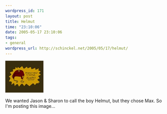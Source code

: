 ```yaml
--- 
wordpress_id: 171
layout: post
title: Helmut
time: "23:10:06"
date: 2005-05-17 23:10:06
tags: 
- general
wordpress_url: http://schinckel.net/2005/05/17/helmut/
---
```

[![Helmetart][1]][2]

We wanted Jason & Sharon to call the boy Helmut, but they chose Max. So I'm posting this image... 

   [1]: /images/helmetart-tm.jpg
   [2]: /images/helmetart.gif

